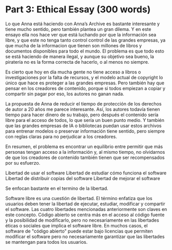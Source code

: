 # Part 3: Ethical Essay (300 words)

Lo que Anna está haciendo con Anna’s Archive es bastante interesante y tiene mucho sentido, pero también plantea un gran dilema. Y en este ensayo ella nos hace ver que está luchando por que la información sea libre, y que este no tenga tanto control control de las grandes empresas, ya que mucha de la informacion que tienen son millones de libros y documentos disponibles para todo el mundo. El problema es que todo esto se está haciendo de manera ilegal, y aunque su objetivo sea bueno, la piratería no es la forma correcta de hacerlo, o al menos no siempre.

Es cierto que hoy en día mucha gente no tiene acceso a libros o investigaciones por la falta de recursos, y el modelo actual de copyright lo único que hace es proteger a las grandes empresas. Pero también hay que pensar en los creadores de contenido, porque si todos empiezan a copiar y compartir sin pagar por eso, los autores no ganan nada.

La propuesta de Anna de reducir el tiempo de protección de los derechos de autor a 20 años me parece interesante. Así, los autores todavía tienen tiempo para hacer dinero de su trabajo, pero después el contenido sería libre para el acceso de todos, lo que sería un buen punto medio. Y también que las grandes empresas de IA o bibliotecas puedan usar estos archivos para entrenar modelos o preservar información tiene sentido, pero siempre con reglas claras para no perjudicar a los creadores.

En resumen, el problema es encontrar un equilibrio entre permitir que más personas tengan acceso a la información y, al mismo tiempo, no olvidarnos de que los creadores de contenido también tienen que ser recompensados por su esfuerzo.  

Libertad de usar el software
Libertad de estudiar cómo funciona el software
Libertad de distribuir copias del software
Libertad de mejorar el software

Se enfocan bastante en el termino de la libertad.

Software libre es una cuestión de libertad. El término enfatiza que los usuarios deben tener la libertad de ejecutar, estudiar, modificar y compartir el software. Las cuatro libertades mencionadas anteriormente son claves en este concepto.
Código abierto se centra más en el acceso al código fuente y la posibilidad de modificarlo, pero no necesariamente en las libertades éticas o sociales que implica el software libre. En muchos casos, el software de "código abierto" puede estar bajo licencias que permiten modificar el software pero no necesariamente garantizar que las libertades se mantengan para todos los usuarios.

